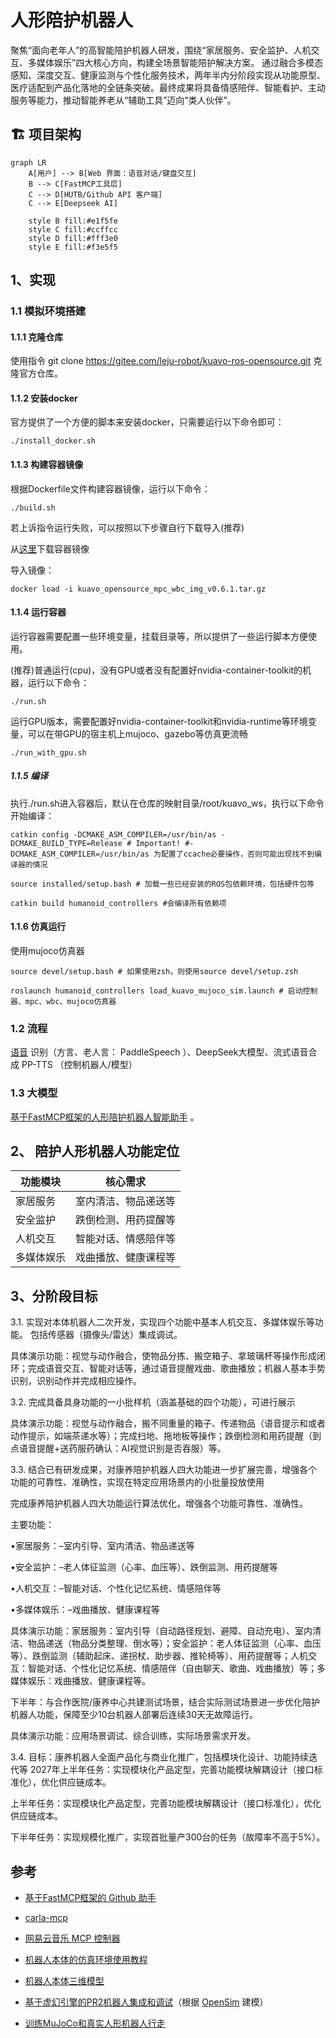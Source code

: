 # 人形陪护机器人

聚焦“面向老年人”的高智能陪护机器人研发，围绕“家居服务、安全监护、人机交互、多媒体娱乐”四大核心方向，构建全场景智能陪护解决方案。
通过融合多模态感知、深度交互、健康监测与个性化服务技术，两年半内分阶段实现从功能原型、医疗适配到产品化落地的全链条突破。最终成果将具备情感陪伴、智能看护、主动服务等能力，推动智能养老从“辅助工具”迈向“类人伙伴”。


## 🏗️ 项目架构

```mermaid
graph LR
    A[用户] --> B[Web 界面：语音对话/键盘交互]
    B --> C[FastMCP工具层]
    C --> D[HUTB/Github API 客户端]
    C --> E[Deepseek AI]
    
    style B fill:#e1f5fe
    style C fill:#ccffcc
    style D fill:#fff3e0
    style E fill:#f3e5f5
```


## 1、实现

### 1.1 模拟环境搭建

#### 1.1.1 克隆仓库

使用指令
git clone https://gitee.com/leju-robot/kuavo-ros-opensource.git
克隆官方仓库。

#### 1.1.2 安装docker

官方提供了一个方便的脚本来安装docker，只需要运行以下命令即可：

```
./install_docker.sh
```

#### 1.1.3 构建容器镜像

根据Dockerfile文件构建容器镜像，运行以下命令：

```
./build.sh
```

若上诉指令运行失败，可以按照以下步骤自行下载导入(推荐)

从[这里](https://gitee.com/link?target=https%3A%2F%2Fkuavo.lejurobot.com%2Fdocker_images%2Fkuavo_opensource_mpc_wbc_img_v0.6.1.tar.gz)下载容器镜像

导入镜像：

```
docker load -i kuavo_opensource_mpc_wbc_img_v0.6.1.tar.gz
```

#### 1.1.4 运行容器

运行容器需要配置一些环境变量，挂载目录等，所以提供了一些运行脚本方便使用。

(推荐)普通运行(cpu)，没有GPU或者没有配置好nvidia-container-toolkit的机器，运行以下命令：

```
./run.sh
```

运行GPU版本，需要配置好nvidia-container-toolkit和nvidia-runtime等环境变量，可以在带GPU的宿主机上mujoco、gazebo等仿真更流畅

```
./run_with_gpu.sh
```

##### 1.1.5 编译

执行./run.sh进入容器后，默认在仓库的映射目录/root/kuavo_ws，执行以下命令开始编译：

```
catkin config -DCMAKE_ASM_COMPILER=/usr/bin/as -DCMAKE_BUILD_TYPE=Release # Important! #-DCMAKE_ASM_COMPILER=/usr/bin/as 为配置了ccache必要操作，否则可能出现找不到编译器的情况

source installed/setup.bash # 加载一些已经安装的ROS包依赖环境，包括硬件包等

catkin build humanoid_controllers #会编译所有依赖项
```

#### 1.1.6 仿真运行

使用mujoco仿真器

```
source devel/setup.bash # 如果使用zsh，则使用source devel/setup.zsh

roslaunch humanoid_controllers load_kuavo_mujoco_sim.launch # 启动控制器、mpc、wbc、mujoco仿真器
```


### 1.2 流程
[语音](https://mp.weixin.qq.com/s?src=11&timestamp=1754125763&ver=6150&signature=6MJAq932niAOOc0qQSU0kuIulTwbkRstev6RvAM0Q*v*bGEZEINUcdtIN4zu23ZW71o0-GD1OB7DU7YjJcCqaWt6Iv63U4SKUIy1z1cK3khakAGz-BcQuDzPMdsJEK9P&new=1) 识别（方言、老人言： PaddleSpeech ）、DeepSeek大模型、流式语音合成 PP-TTS （控制机器人/模型）

### 1.3 大模型

[基于FastMCP框架的人形陪护机器人智能助手](llm/README.md) 。





## 2、 陪护人形机器人功能定位

| 功能模块                                                                    | 核心需求                                                                                                                                                                                                                        |
|-----------------------------------------------------------------------|---------------------------------------------------------------------------------------------------------------------------------------------------------------------------------------------------------------------------|
| 家居服务                                          | 室内清洁、物品递送等                                                                                                                                                                                                        |
| 安全监护                                          | 跌倒检测、用药提醒等                                                                                                                                                                                                        |
| 人机交互                                          | 智能对话、情感陪伴等                                                                                                                                                                                                        |
| 多媒体娱乐                                          | 戏曲播放、健康课程等                                                                                                                                                                                                        |


## 3、分阶段目标

3.1. 实现对本体机器人二次开发，实现四个功能中基本人机交互、多媒体娱乐等功能。
包括传感器（摄像头/雷达）集成调试。

具体演示功能：视觉与动作融合，使物品分拣、搬空箱子、拿玻璃杯等操作形成闭环；完成语音交互、智能对话等，通过语音提醒戏曲、歌曲播放；机器人基本手势识别，识别动作并完成相应操作。



3.2. 完成具备具身功能的一小批样机（涵盖基础的四个功能），可进行展示


具体演示功能：视觉与动作融合，搬不同重量的箱子、传递物品（语音提示和或者动作提示，如端茶递水等）；完成扫地、拖地板等操作；跌倒检测和用药提醒（到点语音提醒+送药服药确认：AI视觉识别是否吞服）等。


3.3. 结合已有研发成果，对康养陪护机器人四大功能进一步扩展完善，增强各个功能的可靠性、准确性，实现在特定应用场景内的小批量投放使用

完成康养陪护机器人四大功能运行算法优化，增强各个功能可靠性、准确性。

主要功能：

•家居服务：–室内引导、室内清洁、物品递送等

•安全监护：–老人体征监测（心率、血压等）、跌倒监测、用药提醒等

•人机交互：–智能对话、个性化记忆系统、情感陪伴等

•多媒体娱乐：–戏曲播放、健康课程等


具体演示功能：家居服务：室内引导（自动路径规划、避障、自动充电）、室内清洁、物品递送（物品分类整理、倒水等）；安全监护：老人体征监测（心率、血压等）、跌倒监测（辅助起床、递拐杖、助步器、推轮椅等）、用药提醒等；人机交互：智能对话、个性化记忆系统、情感陪伴（自由聊天、歌曲、戏曲播放）等；多媒体娱乐：戏曲播放、健康课程等。


下半年：与合作医院/康养中心共建测试场景，结合实际测试场景进一步优化陪护机器人功能，保障至少10台机器人部署后连续30天无故障运行。


具体演示功能：应用场景调试、综合训练，实际场景需求开发。


3.4. 目标：康养机器人全面产品化与商业化推广，包括模块化设计、功能持续迭代等 2027年上半年任务：实现模块化产品定型，完善功能模块解耦设计（接口标准化），优化供应链成本。

上半年任务：实现模块化产品定型，完善功能模块解耦设计（接口标准化），优化供应链成本。

下半年任务：实现规模化推广，实现首批量产300台的任务（故障率不高于5%）。


## 参考

* [基于FastMCP框架的 Github 助手](https://github.com/wink-wink-wink555/ai-github-assistant)

* [carla-mcp](https://github.com/shikharvashistha/carla-mcp)

* [网易云音乐 MCP 控制器](https://modelscope.cn/mcp/servers/lixiande/CloudMusic_Auto_Player)


* [机器人本体的仿真环境使用教程](https://kuavo.lejurobot.com/manual/basic_usage/kuavo-ros-control/docs/4%E5%BC%80%E5%8F%91%E6%8E%A5%E5%8F%A3/%E4%BB%BF%E7%9C%9F%E7%8E%AF%E5%A2%83%E4%BD%BF%E7%94%A8/) 
* [机器人本体三维模型](https://gitee.com/OpenHUTB/kuavo-ros-opensource/tree/master/src/kuavo_assets/models)
* [基于虚幻引擎的PR2机器人集成和调试](sim/README.md)（根据 [OpenSim](https://github.com/OpenHUTB/move) 建模）

* [训练MuJoCo和真实人形机器人行走](https://github.com/rohanpsingh/LearningHumanoidWalking) 
